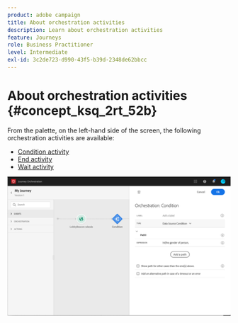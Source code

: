 ```yaml
---
product: adobe campaign
title: About orchestration activities
description: Learn about orchestration activities
feature: Journeys
role: Business Practitioner
level: Intermediate
exl-id: 3c2de723-d990-43f5-b39d-2348de62bbcc
---
```

# About orchestration activities {#concept_ksq_2rt_52b}

From the palette, on the left-hand side of the screen, the following orchestration activities are available:

* [Condition activity](../building-journeys/condition-activity.md)
* [End activity](../building-journeys/end-activity.md)
* [Wait activity](../building-journeys/wait-activity.md)

![](../assets/journey49.png)
